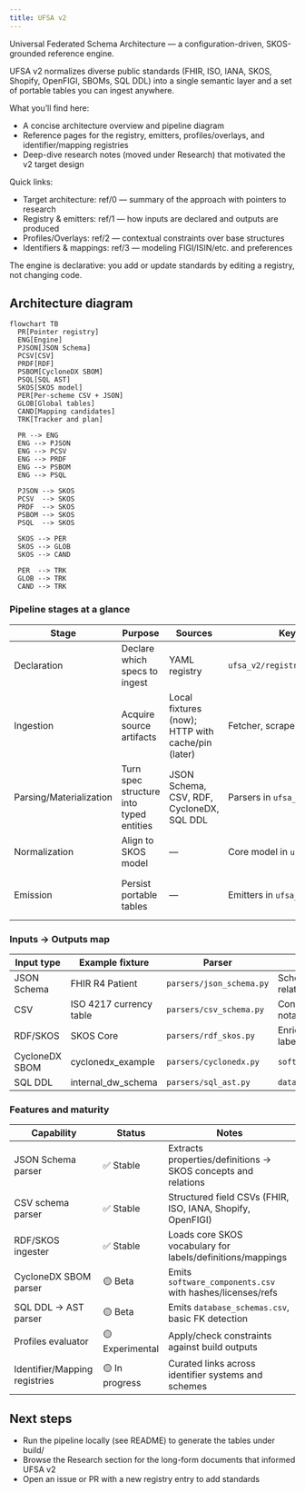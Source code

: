 ```yaml
---
title: UFSA v2
---
```


Universal Federated Schema Architecture — a configuration-driven, SKOS-grounded reference engine.

UFSA v2 normalizes diverse public standards (FHIR, ISO, IANA, SKOS, Shopify, OpenFIGI, SBOMs, SQL DDL) into a single semantic layer and a set of portable tables you can ingest anywhere.

What you’ll find here:

- A concise architecture overview and pipeline diagram
- Reference pages for the registry, emitters, profiles/overlays, and identifier/mapping registries
- Deep-dive research notes (moved under Research) that motivated the v2 target design

Quick links:

- Target architecture: ref/0 — summary of the approach with pointers to research
- Registry & emitters: ref/1 — how inputs are declared and outputs are produced
- Profiles/Overlays: ref/2 — contextual constraints over base structures
- Identifiers & mappings: ref/3 — modeling FIGI/ISIN/etc. and preferences

The engine is declarative: you add or update standards by editing a registry, not changing code.

## Architecture diagram

```mermaid
flowchart TB
  PR[Pointer registry]
  ENG[Engine]
  PJSON[JSON Schema]
  PCSV[CSV]
  PRDF[RDF]
  PSBOM[CycloneDX SBOM]
  PSQL[SQL AST]
  SKOS[SKOS model]
  PER[Per-scheme CSV + JSON]
  GLOB[Global tables]
  CAND[Mapping candidates]
  TRK[Tracker and plan]

  PR --> ENG
  ENG --> PJSON
  ENG --> PCSV
  ENG --> PRDF
  ENG --> PSBOM
  ENG --> PSQL

  PJSON --> SKOS
  PCSV  --> SKOS
  PRDF  --> SKOS
  PSBOM --> SKOS
  PSQL  --> SKOS

  SKOS --> PER
  SKOS --> GLOB
  SKOS --> CAND

  PER  --> TRK
  GLOB --> TRK
  CAND --> TRK
```

### Pipeline stages at a glance

| Stage | Purpose | Sources | Key components | Outputs |
|---|---|---|---|---|
| Declaration | Declare which specs to ingest | YAML registry | `ufsa_v2/registry/pointer_registry.yaml` | Plan for parsers |
| Ingestion | Acquire source artifacts | Local fixtures (now); HTTP with cache/pin (later) | Fetcher, scraper | Raw spec files |
| Parsing/Materialization | Turn spec structure into typed entities | JSON Schema, CSV, RDF, CycloneDX, SQL DDL | Parsers in `ufsa_v2/parsers/` | Concepts, schemes, relations |
| Normalization | Align to SKOS model | — | Core model in `ufsa_v2/core_models.py` | Unified in‑memory graph |
| Emission | Persist portable tables | — | Emitters in `ufsa_v2/emitters/` | Per‑scheme CSV/JSON + global tables |

### Inputs → Outputs map

| Input type | Example fixture | Parser | Primary outputs |
|---|---|---|---|
| JSON Schema | FHIR R4 Patient | `parsers/json_schema.py` | Scheme + concepts + relations |
| CSV | ISO 4217 currency table | `parsers/csv_schema.py` | Concepts with notations/labels |
| RDF/SKOS | SKOS Core | `parsers/rdf_skos.py` | Enriched labels/definitions/mappings |
| CycloneDX SBOM | cyclonedx_example | `parsers/cyclonedx.py` | `software_components.csv` |
| SQL DDL | internal_dw_schema | `parsers/sql_ast.py` | `database_schemas.csv` |

### Features and maturity

| Capability | Status | Notes |
|---|---|---|
| JSON Schema parser | ✅ Stable | Extracts properties/definitions → SKOS concepts and relations |
| CSV schema parser | ✅ Stable | Structured field CSVs (FHIR, ISO, IANA, Shopify, OpenFIGI) |
| RDF/SKOS ingester | ✅ Stable | Loads core SKOS vocabulary for labels/definitions/mappings |
| CycloneDX SBOM parser | 🟡 Beta | Emits `software_components.csv` with hashes/licenses/refs |
| SQL DDL → AST parser | 🟡 Beta | Emits `database_schemas.csv`, basic FK detection |
| Profiles evaluator | 🟡 Experimental | Apply/check constraints against build outputs |
| Identifier/Mapping registries | 🟡 In progress | Curated links across identifier systems and schemes |

## Next steps

- Run the pipeline locally (see README) to generate the tables under build/
- Browse the Research section for the long-form documents that informed UFSA v2
- Open an issue or PR with a new registry entry to add standards
